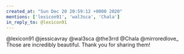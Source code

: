 ```yaml
---
created_at: "Sun Dec 20 20:59:12 +0000 2020"
mentions: ['lexicon91', 'wal3sca', 'Chala']
in_reply_to: @lexicon91
---
```


@lexicon91 @jessicavray @wal3sca @the3rrd @Chala @mirroredlove_ Those are incredibly beautiful.  Thank you for sharing them!